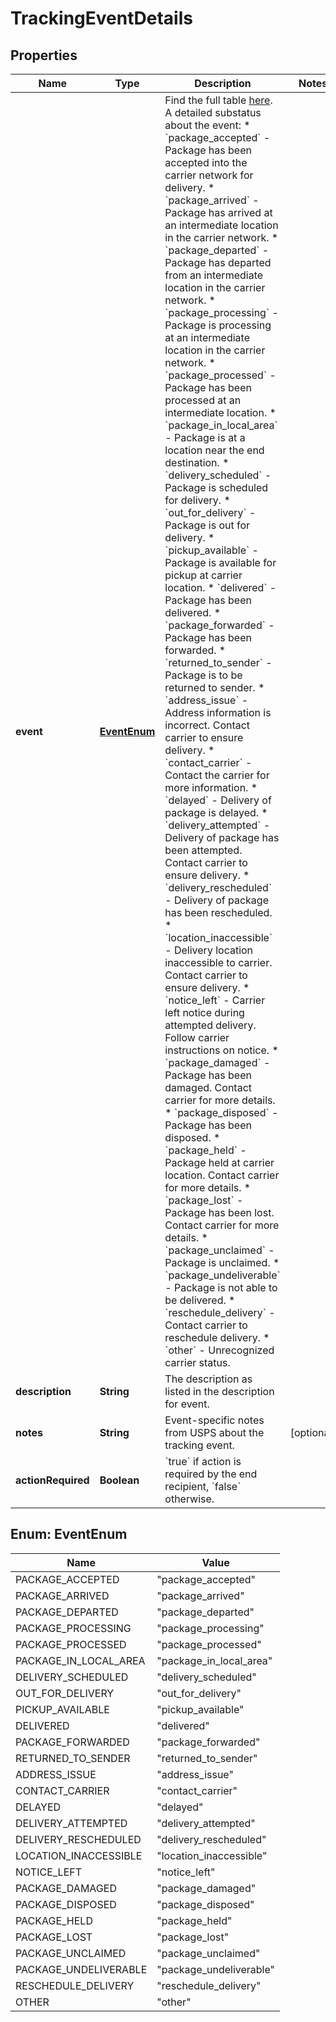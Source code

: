 

# TrackingEventDetails


## Properties

Name | Type | Description | Notes
------------ | ------------- | ------------- | -------------
**event** | [**EventEnum**](#EventEnum) | Find the full table [here](#tag/Tracking-Events). A detailed substatus about the event: * &#x60;package_accepted&#x60; - Package has been accepted into the carrier network for delivery. * &#x60;package_arrived&#x60; - Package has arrived at an intermediate location in the carrier network. * &#x60;package_departed&#x60; - Package has departed from an intermediate location in the carrier network. * &#x60;package_processing&#x60; - Package is processing at an intermediate location in the carrier network. * &#x60;package_processed&#x60; - Package has been processed at an intermediate location. * &#x60;package_in_local_area&#x60; - Package is at a location near the end destination. * &#x60;delivery_scheduled&#x60; - Package is scheduled for delivery. * &#x60;out_for_delivery&#x60; - Package is out for delivery. * &#x60;pickup_available&#x60; - Package is available for pickup at carrier location. * &#x60;delivered&#x60; - Package has been delivered. * &#x60;package_forwarded&#x60; - Package has been forwarded. * &#x60;returned_to_sender&#x60; - Package is to be returned to sender. * &#x60;address_issue&#x60; - Address information is incorrect. Contact carrier to ensure delivery. * &#x60;contact_carrier&#x60; - Contact the carrier for more information. * &#x60;delayed&#x60; - Delivery of package is delayed. * &#x60;delivery_attempted&#x60; - Delivery of package has been attempted. Contact carrier to ensure delivery. * &#x60;delivery_rescheduled&#x60; - Delivery of package has been rescheduled. * &#x60;location_inaccessible&#x60; - Delivery location inaccessible to carrier. Contact carrier to ensure delivery. * &#x60;notice_left&#x60; - Carrier left notice during attempted delivery. Follow carrier instructions on notice. * &#x60;package_damaged&#x60; - Package has been damaged. Contact carrier for more details. * &#x60;package_disposed&#x60; - Package has been disposed. * &#x60;package_held&#x60; - Package held at carrier location. Contact carrier for more details. * &#x60;package_lost&#x60; - Package has been lost. Contact carrier for more details. * &#x60;package_unclaimed&#x60; - Package is unclaimed. * &#x60;package_undeliverable&#x60; - Package is not able to be delivered. * &#x60;reschedule_delivery&#x60; - Contact carrier to reschedule delivery. * &#x60;other&#x60; - Unrecognized carrier status.  | 
**description** | **String** | The description as listed in the description for event. | 
**notes** | **String** | Event-specific notes from USPS about the tracking event. |  [optional]
**actionRequired** | **Boolean** | &#x60;true&#x60; if action is required by the end recipient, &#x60;false&#x60; otherwise.  | 



## Enum: EventEnum

Name | Value
---- | -----
PACKAGE_ACCEPTED | &quot;package_accepted&quot;
PACKAGE_ARRIVED | &quot;package_arrived&quot;
PACKAGE_DEPARTED | &quot;package_departed&quot;
PACKAGE_PROCESSING | &quot;package_processing&quot;
PACKAGE_PROCESSED | &quot;package_processed&quot;
PACKAGE_IN_LOCAL_AREA | &quot;package_in_local_area&quot;
DELIVERY_SCHEDULED | &quot;delivery_scheduled&quot;
OUT_FOR_DELIVERY | &quot;out_for_delivery&quot;
PICKUP_AVAILABLE | &quot;pickup_available&quot;
DELIVERED | &quot;delivered&quot;
PACKAGE_FORWARDED | &quot;package_forwarded&quot;
RETURNED_TO_SENDER | &quot;returned_to_sender&quot;
ADDRESS_ISSUE | &quot;address_issue&quot;
CONTACT_CARRIER | &quot;contact_carrier&quot;
DELAYED | &quot;delayed&quot;
DELIVERY_ATTEMPTED | &quot;delivery_attempted&quot;
DELIVERY_RESCHEDULED | &quot;delivery_rescheduled&quot;
LOCATION_INACCESSIBLE | &quot;location_inaccessible&quot;
NOTICE_LEFT | &quot;notice_left&quot;
PACKAGE_DAMAGED | &quot;package_damaged&quot;
PACKAGE_DISPOSED | &quot;package_disposed&quot;
PACKAGE_HELD | &quot;package_held&quot;
PACKAGE_LOST | &quot;package_lost&quot;
PACKAGE_UNCLAIMED | &quot;package_unclaimed&quot;
PACKAGE_UNDELIVERABLE | &quot;package_undeliverable&quot;
RESCHEDULE_DELIVERY | &quot;reschedule_delivery&quot;
OTHER | &quot;other&quot;



